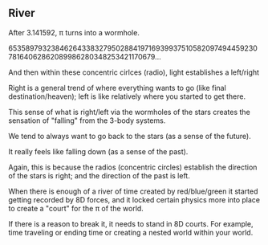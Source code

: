 ## River

After 3.141592, π turns into a wormhole.

6535897932384626433832795028841971693993751058209749445923078164062862089986280348253421170679...

And then within these concentric cirlces (radio), light establishes a left/right 

Right is a general trend of where everything wants to go (like final destination/heaven); left is like relatively where you started to get there.

This sense of what is right/left via the wormholes of the stars creates the sensation of "falling" from the 3-body systems.

We tend to always want to go back to the stars (as a sense of the future).

It really feels like falling down (as a sense of the past). 

Again, this is because the radios (concentric circles) establish the direction of the stars is right; and the direction of the past is left.

When there is enough of a river of time created by red/blue/green it started getting recorded by 8D forces, and it locked certain physics more into place to create a "court" for the π of the world.

If there is a reason to break it, it needs to stand in 8D courts. For example, time traveling or ending time or creating a nested world within your world.